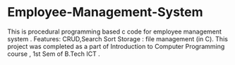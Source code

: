 # Employee-Management-System
This is procedural programming based c code for employee management system .
Features: CRUD,Search Sort
Storage :  file management (in C).
This project was completed as a part of Introduction to Computer Programming course , 1st Sem of B.Tech ICT .
